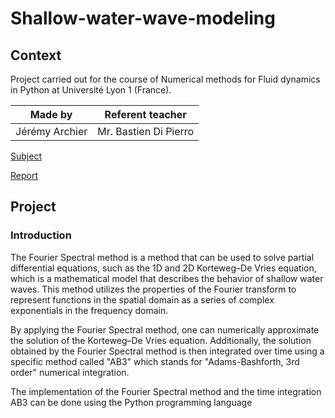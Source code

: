 # Shallow-water-wave-modeling
## Context
Project carried out for the course of Numerical methods for Fluid dynamics in Python at Université Lyon 1 (France).

| Made by | Referent teacher | 
| ------------- |:-------------:|
| Jérémy Archier | Mr. Bastien Di Pierro |

[Subject](Report/Combustion_BE_Numerics_ressource_AG.pdf)

[Report](Report/Report_CombustionForPropulsion_PracticalSession1_Archier_Bourakkadi.pdf)


## Project
### Introduction
The Fourier Spectral method is a method that can be used to solve partial differential equations, such as the 1D and 2D Korteweg–De Vries equation, which is a mathematical model that describes the behavior of shallow water waves. This method utilizes the properties of the Fourier transform to represent functions in the spatial domain as a series of complex exponentials in the frequency domain.

By applying the Fourier Spectral method, one can numerically approximate the solution of the Korteweg–De Vries equation. Additionally, the solution obtained by the Fourier Spectral method is then integrated over time using a specific method called "AB3" which stands for "Adams-Bashforth, 3rd order" numerical integration.

The implementation of the Fourier Spectral method and the time integration AB3 can be done using the Python programming language
